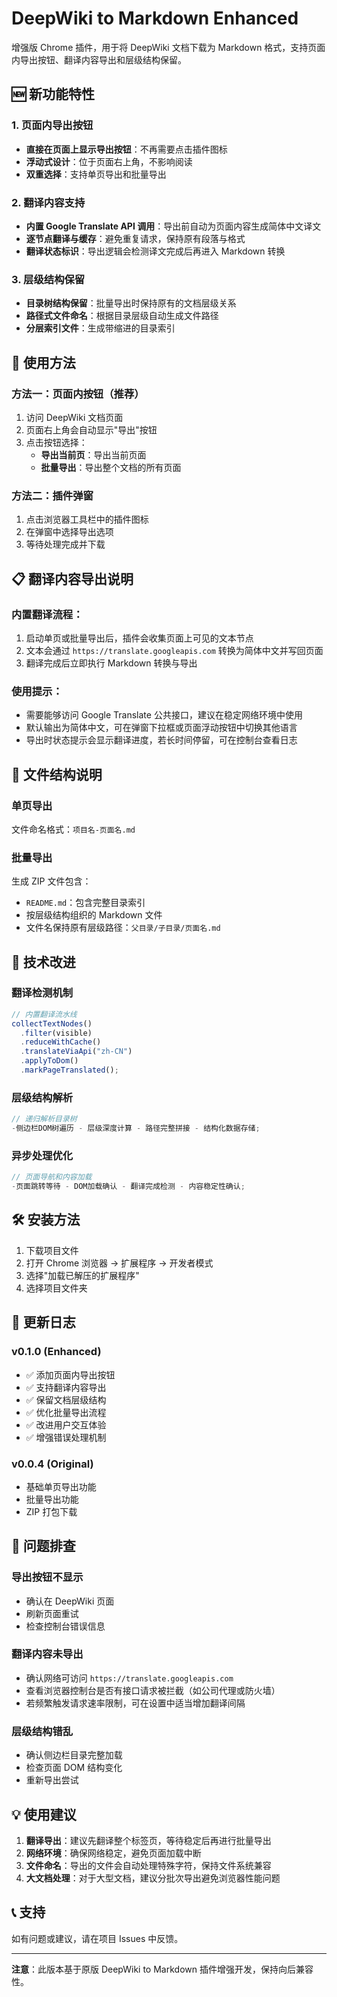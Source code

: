 # DeepWiki to Markdown Enhanced

增强版 Chrome 插件，用于将 DeepWiki 文档下载为 Markdown 格式，支持页面内导出按钮、翻译内容导出和层级结构保留。

## 🆕 新功能特性

### 1. 页面内导出按钮

- **直接在页面上显示导出按钮**：不再需要点击插件图标
- **浮动式设计**：位于页面右上角，不影响阅读
- **双重选择**：支持单页导出和批量导出

### 2. 翻译内容支持

- **内置 Google Translate API 调用**：导出前自动为页面内容生成简体中文译文
- **逐节点翻译与缓存**：避免重复请求，保持原有段落与格式
- **翻译状态标识**：导出逻辑会检测译文完成后再进入 Markdown 转换

### 3. 层级结构保留

- **目录树结构保留**：批量导出时保持原有的文档层级关系
- **路径式文件命名**：根据目录层级自动生成文件路径
- **分层索引文件**：生成带缩进的目录索引

## 🚀 使用方法

### 方法一：页面内按钮（推荐）

1. 访问 DeepWiki 文档页面
2. 页面右上角会自动显示"导出"按钮
3. 点击按钮选择：
   - **导出当前页**：导出当前页面
   - **批量导出**：导出整个文档的所有页面

### 方法二：插件弹窗

1. 点击浏览器工具栏中的插件图标
2. 在弹窗中选择导出选项
3. 等待处理完成并下载

## 📋 翻译内容导出说明

### 内置翻译流程：

1. 启动单页或批量导出后，插件会收集页面上可见的文本节点
2. 文本会通过 `https://translate.googleapis.com` 转换为简体中文并写回页面
3. 翻译完成后立即执行 Markdown 转换与导出

### 使用提示：

- 需要能够访问 Google Translate 公共接口，建议在稳定网络环境中使用
- 默认输出为简体中文，可在弹窗下拉框或页面浮动按钮中切换其他语言
- 导出时状态提示会显示翻译进度，若长时间停留，可在控制台查看日志

## 📁 文件结构说明

### 单页导出

文件命名格式：`项目名-页面名.md`

### 批量导出

生成 ZIP 文件包含：

- `README.md`：包含完整目录索引
- 按层级结构组织的 Markdown 文件
- 文件名保持原有层级路径：`父目录/子目录/页面名.md`

## 🔧 技术改进

### 翻译检测机制

```javascript
// 内置翻译流水线
collectTextNodes()
  .filter(visible)
  .reduceWithCache()
  .translateViaApi("zh-CN")
  .applyToDom()
  .markPageTranslated();
```

### 层级结构解析

```javascript
// 递归解析目录树
-侧边栏DOM树遍历 - 层级深度计算 - 路径完整拼接 - 结构化数据存储;
```

### 异步处理优化

```javascript
// 页面导航和内容加载
-页面跳转等待 - DOM加载确认 - 翻译完成检测 - 内容稳定性确认;
```

## 🛠️ 安装方法

1. 下载项目文件
2. 打开 Chrome 浏览器 → 扩展程序 → 开发者模式
3. 选择"加载已解压的扩展程序"
4. 选择项目文件夹

## 📝 更新日志

### v0.1.0 (Enhanced)

- ✅ 添加页面内导出按钮
- ✅ 支持翻译内容导出
- ✅ 保留文档层级结构
- ✅ 优化批量导出流程
- ✅ 改进用户交互体验
- ✅ 增强错误处理机制

### v0.0.4 (Original)

- 基础单页导出功能
- 批量导出功能
- ZIP 打包下载

## 🐛 问题排查

### 导出按钮不显示

- 确认在 DeepWiki 页面
- 刷新页面重试
- 检查控制台错误信息

### 翻译内容未导出

- 确认网络可访问 `https://translate.googleapis.com`
- 查看浏览器控制台是否有接口请求被拦截（如公司代理或防火墙）
- 若频繁触发请求速率限制，可在设置中适当增加翻译间隔

### 层级结构错乱

- 确认侧边栏目录完整加载
- 检查页面 DOM 结构变化
- 重新导出尝试

## 💡 使用建议

1. **翻译导出**：建议先翻译整个标签页，等待稳定后再进行批量导出
2. **网络环境**：确保网络稳定，避免页面加载中断
3. **文件命名**：导出的文件会自动处理特殊字符，保持文件系统兼容
4. **大文档处理**：对于大型文档，建议分批次导出避免浏览器性能问题

## 📞 支持

如有问题或建议，请在项目 Issues 中反馈。

---

**注意**：此版本基于原版 DeepWiki to Markdown 插件增强开发，保持向后兼容性。
